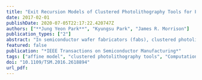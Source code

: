 ```yaml
---
title: "Exit Recursion Models of Clustered Photolithography Tools for Fab Level Simulation"
date: 2017-02-01
publishDate: 2020-07-05T22:17:22.420747Z
authors: ["**Jung Yeon Park**", "Kyungsu Park", "James R. Morrison"]
publication_types: ["2"]
abstract: "In semiconductor wafer fabricators (fabs), clustered photolithography tools (CPTs) are often the bottleneck. With a focus on fab-level simulation, we propose a new class of equipment models for CPTs called exit recursion models (ERMs). These models are inspired by concepts from flow line theory. We describe the intuition behind ERMs and provide the parameterization and simulation equations. These ERMs are data-driven empirical models and we develop three types based on different data perspectives: 1) tool log; 2) wafer log; and 3) lot log. To assess the quality of the proposed models, we conduct three classes of simulation experiments. A detailed CPT model, an affine model, and an empirical flow line model are used as the baselines. We consider mean cycle time, lot residency time, throughput time, and computation time as our primary performance metrics. The results suggest that ERMs are more accurate and robust than the affine models for all metrics and sometimes rival the performance of the empirical flow line models considered. ERMs require about 1.9 times as much computation as an affine model and about 250 times less computation than an empirical flow line model. ERMs may be helpful to increase the accuracy of fab-level simulation results without significant additional computation."
featured: false
publication: "*IEEE Transactions on Semiconductor Manufacturing*"
tags: ["affine model", "clustered photolithography tools", "Computational modeling", "CPT model", "cycle time", "Data models", "empirical flow line model", "ERM", "exit recursion models", "fab level simulation", "Fab-level simulation", "flow line theory", "lot log", "lot residency time", "Mathematical model", "mean cycle time", "Numerical models", "photolithography", "recursion method", "Semiconductor device modeling", "semiconductor technology", "semiconductor wafer fabricators", "throughput", "Throughput", "tool log", "wafer log"]
doi: "10.1109/TSM.2016.2618894"
url_pdf: 
---
```


